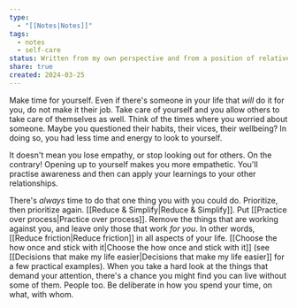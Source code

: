 ```yaml
---
type:
  - "[[Notes|Notes]]"
tags:
  - notes
  - self-care
status: Written from my own perspective and from a position of relative privilege.
share: true
created: 2024-03-25
---
```


Make time for yourself. Even if there's someone in your life that _will_ do it for you, do not make it their job. Take care of yourself and you allow others to take care of themselves as well. Think of the times where you worried about someone. Maybe you questioned their habits, their vices, their wellbeing? In doing so, you had less time and energy to look to yourself.

It doesn't mean you lose empathy, or stop looking out for others. On the contrary! Opening up to yourself makes you more empathetic. You'll practise awareness and then can apply your learnings to your other relationships.

There's _always_ time to do that one thing you with you could do. Prioritize, then prioritize again. [[Reduce & Simplify|Reduce & Simplify]]. Put [[Practice over process|Practice over process]]. Remove the things that are working against you, and leave only those that work _for you_. In other words, [[Reduce friction|Reduce friction]] in all aspects of your life. [[Choose the how once and stick with it|Choose the how once and stick with it]] (see [[Decisions that make my life easier|Decisions that make my life easier]] for a few practical examples). When you take a hard look at the things that demand your attention, there's a chance you might find you can live without some of them. People too. Be deliberate in how you spend your time, on what, with whom.